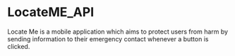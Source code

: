 # LocateME_API
Locate Me is a mobile application which aims to protect users from harm by sending information to their emergency contact whenever a button is clicked.
